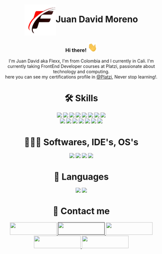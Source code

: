 <h1 align="center"><img src="./images/F.png" align="center"  width="100" height="100"><b>Juan David Moreno</b></h1>
<h3 align="center">Hi there! <img src="./images/Hi.gif" width="30" height="30"></h3>
<div align="center">
  I'm Juan David aka Flexx, I'm from Colombia and I currently in Cali. I'm currently taking FrontEnd Developer courses at Platzi, passionate about technology and     computing.
  <br>
  here you can see my certifications profile in <a href="https://platzi.com/p/Flexx/">@Platzi</a>, Never stop learning!.
</div>

<!-- SKILL -->
<h1 align="center"> 🛠 Skills</h1>
<div align="center">
  <img src="https://img.shields.io/badge/-HTML5-E34F26?style=for-the-badge&logo=html5&logoColor=white">
  <img src="https://img.shields.io/badge/-BEM-10c345?style=for-the-badge&logo=bem&logoColor=black">
  <img src="https://img.shields.io/badge/-CSS3-1572B6?style=for-the-badge&logo=css3&logoColor=white">
  <img src="https://img.shields.io/badge/-SASS-ff7777?style=for-the-badge&logo=sass&logoColor=white">
  <img src="https://img.shields.io/badge/-JavaScript-F7DF1E?style=for-the-badge&logo=javascript&logoColor=white">
  <img src="https://img.shields.io/badge/-TypeScript-2f74c0?style=for-the-badge&logo=typescript&logoColor=white">
  <img src="https://img.shields.io/badge/-NextJs-181717?style=for-the-badge&logo=nextjs&logoColor=white">
  <img src="https://img.shields.io/badge/-Node.Js-f7f7f7?style=for-the-badge&logo=node.js&logoColor=white">
</div>
<div align="center">
  <img src="https://img.shields.io/badge/-Webpack-8DD6F9?style=for-the-badge&logo=webpack&logoColor=white">
  <img src="https://img.shields.io/badge/-WordPress-14699f?style=for-the-badge&logo=wordpress&logoColor=white">
  <img src="https://img.shields.io/badge/-NPM-CB3837?style=for-the-badge&logo=npm&logoColor=white">
  <img src="https://img.shields.io/badge/-Git-F05032?style=for-the-badge&logo=git&logoColor=white">
  <img src="https://img.shields.io/badge/-Github-181717?style=for-the-badge&logo=github&logoColor=white">
  <img src="https://img.shields.io/badge/-ReactJs-61DAFB?style=for-the-badge&logo=react&logoColor=white">
  <img src="https://img.shields.io/badge/-Redux-7046b2?style=for-the-badge&logo=redux&logoColor=white">
</div>

<!-- SOFTWARES IDES -->
<h1 align="center"> 👨🏻‍💻 Softwares, IDE's, OS's</h1>
<div align="center">
    <img src="https://img.shields.io/badge/-VSCode-007ACC?style=for-the-badge&logo=visualstudio&logoColor=white">
    <img src="https://img.shields.io/badge/-Atom-10c345?style=for-the-badge&logo=atom&logoColor=white">
    <img src="https://img.shields.io/badge/-Linux-FCC624?style=for-the-badge&logo=linux&logoColor=white">
    <img src="https://img.shields.io/badge/-Windows-0078D6?style=for-the-badge&logo=windows&logoColor=white">
</div>

<!-- LENGUAGES -->
<h1 align="center"> 👅 Languages</h1>
<div align="center">
  <img src="https://img.shields.io/badge/-Spanish (Native)-blue?style=for-the-badge&logo=language&logoColor=white"> 
  <img src="https://img.shields.io/badge/-English (A2)-red?style=for-the-badge&logo=language&logoColor=white">
</div>

<!-- CONTACME -->
<h1 align="center"> 📩 Contact me</h1>
<div align="center">
  <a href="https://www.linkedin.com/in/flexx-n1/">
    <img src="https://img.shields.io/badge/linkedin-%230077B5.svg?&style=for-the-badge&logo=linkedin&logoColor=white" height="40" width="150">
  </a> 
  <a href="">
    <img src="https://img.shields.io/badge/CV WEB-%23000000.svg?&style=for-the-badge&logo=netlify&logoColor=white" height="40" width="150">
  </a>
  <a href="https://platzi.com/p/Flexx/">
    <img src="https://img.shields.io/badge/PLATZI-%2388d88.svg?&style=for-the-badge&logo=platzi&logoColor=white" height="40" width="150">
  </a>
  <a href="mailto:juandavidx40@gmail.com">
    <img src="https://img.shields.io/badge/GMAIL-%23cc5555.svg?&style=for-the-badge&logo=gmail&logoColor=white" height="40" width="150">
  </a>
  <a href="https://www.youtube.com/c/2FAgario%E5%BD%A1/featured">
    <img src="https://img.shields.io/badge/YOUTUBE-%23fc0404.svg?&style=for-the-badge&logo=youtube&logoColor=white" height="40" width="150">
  </a>
</div>
<!--
**FlexxN1/FlexxN1** is a ✨ _special_ ✨ repository because its `README.md` (this file) appears on your GitHub profile.

Here are some ideas to get you started:

- 🔭 I’m currently working on ...
- 🌱 I’m currently learning ...
- 👯 I’m looking to collaborate on ...
- 🤔 I’m looking for help with ...
- 💬 Ask me about ...
- 📫 How to reach me: ...
- 😄 Pronouns: ...
- ⚡ Fun fact: ...
-->
